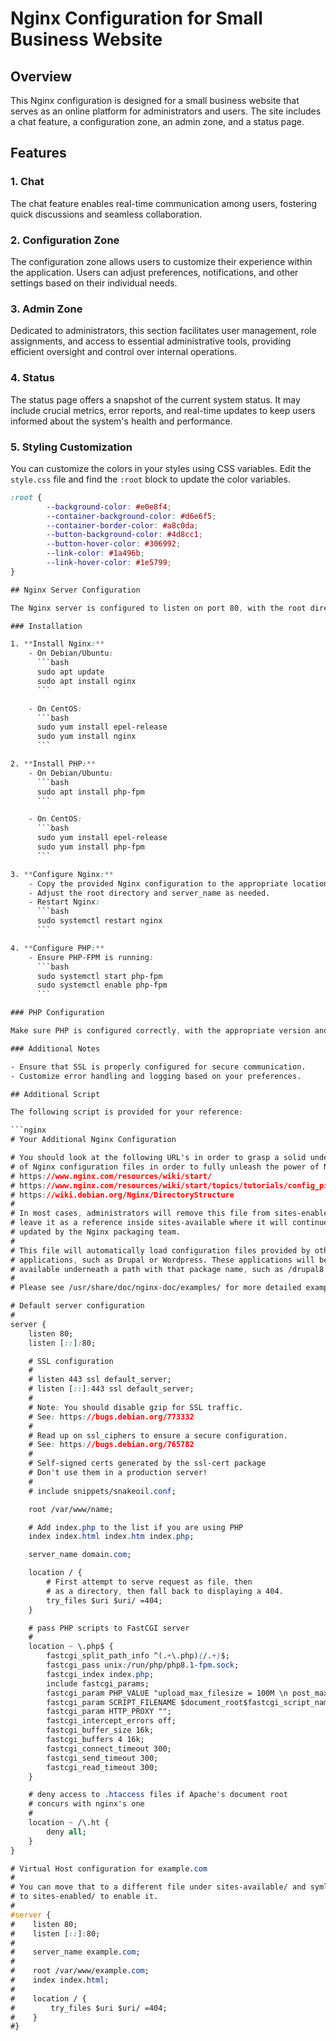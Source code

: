 # Nginx Configuration for Small Business Website

## Overview

This Nginx configuration is designed for a small business website that serves as an online platform for administrators and users. The site includes a chat feature, a configuration zone, an admin zone, and a status page.

## Features

### 1. Chat
The chat feature enables real-time communication among users, fostering quick discussions and seamless collaboration.

### 2. Configuration Zone
The configuration zone allows users to customize their experience within the application. Users can adjust preferences, notifications, and other settings based on their individual needs.

### 3. Admin Zone
Dedicated to administrators, this section facilitates user management, role assignments, and access to essential administrative tools, providing efficient oversight and control over internal operations.

### 4. Status
The status page offers a snapshot of the current system status. It may include crucial metrics, error reports, and real-time updates to keep users informed about the system's health and performance.
### 5. Styling Customization

You can customize the colors in your styles using CSS variables. Edit the `style.css` file and find the `:root` block to update the color variables.

```css
:root {
        --background-color: #e0e8f4;
        --container-background-color: #d6e6f5;
        --container-border-color: #a8c0da;
        --button-background-color: #4d8cc1;
        --button-hover-color: #306992;
        --link-color: #1a496b;
        --link-hover-color: #1e5799;
}

## Nginx Server Configuration

The Nginx server is configured to listen on port 80, with the root directory set to `/var/www/proyectos`. PHP scripts are passed to the FastCGI server, and specific parameters are adjusted to enhance performance and functionality.

### Installation

1. **Install Nginx:**
    - On Debian/Ubuntu:
      ```bash
      sudo apt update
      sudo apt install nginx
      ```

    - On CentOS:
      ```bash
      sudo yum install epel-release
      sudo yum install nginx
      ```

2. **Install PHP:**
    - On Debian/Ubuntu:
      ```bash
      sudo apt install php-fpm
      ```

    - On CentOS:
      ```bash
      sudo yum install epel-release
      sudo yum install php-fpm
      ```

3. **Configure Nginx:**
    - Copy the provided Nginx configuration to the appropriate location.
    - Adjust the root directory and server_name as needed.
    - Restart Nginx:
      ```bash
      sudo systemctl restart nginx
      ```

4. **Configure PHP:**
    - Ensure PHP-FPM is running:
      ```bash
      sudo systemctl start php-fpm
      sudo systemctl enable php-fpm
      ```

### PHP Configuration

Make sure PHP is configured correctly, with the appropriate version and FastCGI settings.

### Additional Notes

- Ensure that SSL is properly configured for secure communication.
- Customize error handling and logging based on your preferences.

## Additional Script

The following script is provided for your reference:

```nginx
# Your Additional Nginx Configuration

# You should look at the following URL's in order to grasp a solid understanding
# of Nginx configuration files in order to fully unleash the power of Nginx.
# https://www.nginx.com/resources/wiki/start/
# https://www.nginx.com/resources/wiki/start/topics/tutorials/config_pitfalls/
# https://wiki.debian.org/Nginx/DirectoryStructure
#
# In most cases, administrators will remove this file from sites-enabled/ and
# leave it as a reference inside sites-available where it will continue to be
# updated by the Nginx packaging team.
#
# This file will automatically load configuration files provided by other
# applications, such as Drupal or Wordpress. These applications will be made
# available underneath a path with that package name, such as /drupal8.
#
# Please see /usr/share/doc/nginx-doc/examples/ for more detailed examples.

# Default server configuration
#
server {
    listen 80;
    listen [::]:80;

    # SSL configuration
    #
    # listen 443 ssl default_server;
    # listen [::]:443 ssl default_server;
    #
    # Note: You should disable gzip for SSL traffic.
    # See: https://bugs.debian.org/773332
    #
    # Read up on ssl_ciphers to ensure a secure configuration.
    # See: https://bugs.debian.org/765782
    #
    # Self-signed certs generated by the ssl-cert package
    # Don't use them in a production server!
    #
    # include snippets/snakeoil.conf;

    root /var/www/name;

    # Add index.php to the list if you are using PHP
    index index.html index.htm index.php;

    server_name domain.com;

    location / {
        # First attempt to serve request as file, then
        # as a directory, then fall back to displaying a 404.
        try_files $uri $uri/ =404;
    }

    # pass PHP scripts to FastCGI server
    #
    location ~ \.php$ {
        fastcgi_split_path_info ^(.+\.php)(/.+)$;
        fastcgi_pass unix:/run/php/php8.1-fpm.sock;
        fastcgi_index index.php;
        include fastcgi_params;
        fastcgi_param PHP_VALUE "upload_max_filesize = 100M \n post_max_size=100M";
        fastcgi_param SCRIPT_FILENAME $document_root$fastcgi_script_name;
        fastcgi_param HTTP_PROXY "";
        fastcgi_intercept_errors off;
        fastcgi_buffer_size 16k;
        fastcgi_buffers 4 16k;
        fastcgi_connect_timeout 300;
        fastcgi_send_timeout 300;
        fastcgi_read_timeout 300;
    }

    # deny access to .htaccess files if Apache's document root
    # concurs with nginx's one
    #
    location ~ /\.ht {
        deny all;
    }
}

# Virtual Host configuration for example.com
#
# You can move that to a different file under sites-available/ and symlink that
# to sites-enabled/ to enable it.
#
#server {
#    listen 80;
#    listen [::]:80;
#
#    server_name example.com;
#
#    root /var/www/example.com;
#    index index.html;
#
#    location / {
#        try_files $uri $uri/ =404;
#    }
#}
